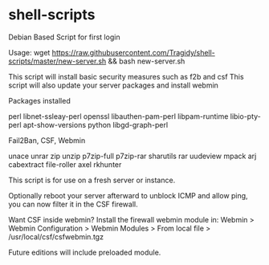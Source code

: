 # shell-scripts
Debian Based Script for first login

Usage: 
wget https://raw.githubusercontent.com/Tragidy/shell-scripts/master/new-server.sh && bash new-server.sh

This script will install basic security measures such as f2b and csf
This script will also update your server packages and install webmin

Packages installed

perl libnet-ssleay-perl openssl libauthen-pam-perl libpam-runtime libio-pty-perl apt-show-versions python libgd-graph-perl

Fail2Ban, CSF, Webmin

unace unrar zip unzip p7zip-full p7zip-rar sharutils rar uudeview mpack arj cabextract file-roller axel rkhunter

This script is for use on a fresh server or instance.

Optionally reboot your server afterward to unblock ICMP and allow ping, you can now filter it in the CSF firewall.

Want CSF inside webmin?
Install the firewall webmin module in:
Webmin > Webmin Configuration > Webmin Modules >
From local file > /usr/local/csf/csfwebmin.tgz

Future editions will include preloaded module.

